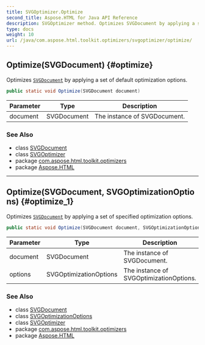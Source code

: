 ```yaml
---
title: SVGOptimizer.Optimize
second_title: Aspose.HTML for Java API Reference
description: SVGOptimizer method. Optimizes SVGDocument by applying a set of default optimization options
type: docs
weight: 10
url: /java/com.aspose.html.toolkit.optimizers/svgoptimizer/optimize/
---
```

## Optimize(SVGDocument) {#optimize}

Optimizes [`SVGDocument`](../../../com.aspose.html.dom.svg/svgdocument/) by applying a set of default optimization options.

```java
public static void Optimize(SVGDocument document)
```

| Parameter | Type | Description |
| --- | --- | --- |
| document | SVGDocument | The instance of SVGDocument. |

### See Also

* class [SVGDocument](../../../com.aspose.html.dom.svg/svgdocument/)
* class [SVGOptimizer](../)
* package [com.aspose.html.toolkit.optimizers](../../svgoptimizer/)
* package [Aspose.HTML](../../../)

---

## Optimize(SVGDocument, SVGOptimizationOptions) {#optimize_1}

Optimizes [`SVGDocument`](../../../com.aspose.html.dom.svg/svgdocument/) by applying a set of specified optimization options.

```java
public static void Optimize(SVGDocument document, SVGOptimizationOptions options)
```

| Parameter | Type | Description |
| --- | --- | --- |
| document | SVGDocument | The instance of SVGDocument. |
| options | SVGOptimizationOptions | The instance of SVGOptimizationOptions. |

### See Also

* class [SVGDocument](../../../com.aspose.html.dom.svg/svgdocument/)
* class [SVGOptimizationOptions](../../svgoptimizationoptions/)
* class [SVGOptimizer](../)
* package [com.aspose.html.toolkit.optimizers](../../svgoptimizer/)
* package [Aspose.HTML](../../../)
